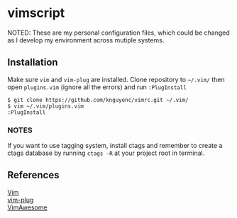 # vimscript
NOTED: These are my personal configuration files, which could be changed as I develop my environment across mutiple systems.

## Installation
Make sure `vim` and `vim-plug` are installed. Clone repository to `~/.vim/` then open `plugins.vim` (ignore all the errors) and run `:PlugInstall`
```shell script
$ git clone https://github.com/knguyenc/vimrc.git ~/.vim/
$ vim ~/.vim/plugins.vim
:PlugInstall
```
### NOTES
If you want to use tagging system, install ctags and remember to create a ctags database by running `ctags -R` at your project root in terminal.

## References
[Vim](https://www.vim.org/)\
[vim-plug](https://github.com/junegunn/vim-plug)\
[VimAwesome](https://vimawesome.com/)
